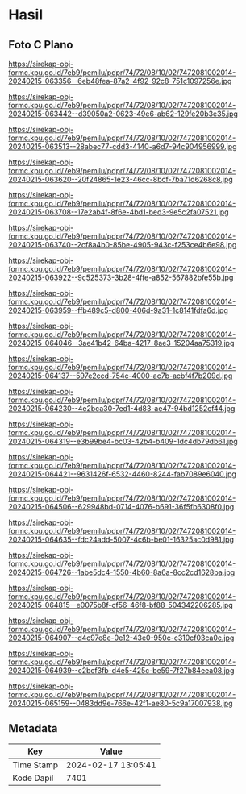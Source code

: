 # Hasil

## Foto C Plano

https://sirekap-obj-formc.kpu.go.id/7eb9/pemilu/pdpr/74/72/08/10/02/7472081002014-20240215-063356--6eb48fea-87a2-4f92-92c8-751c1097256e.jpg

https://sirekap-obj-formc.kpu.go.id/7eb9/pemilu/pdpr/74/72/08/10/02/7472081002014-20240215-063442--d39050a2-0623-49e6-ab62-129fe20b3e35.jpg

https://sirekap-obj-formc.kpu.go.id/7eb9/pemilu/pdpr/74/72/08/10/02/7472081002014-20240215-063513--28abec77-cdd3-4140-a6d7-94c904956999.jpg

https://sirekap-obj-formc.kpu.go.id/7eb9/pemilu/pdpr/74/72/08/10/02/7472081002014-20240215-063620--20f24865-1e23-46cc-8bcf-7ba71d6268c8.jpg

https://sirekap-obj-formc.kpu.go.id/7eb9/pemilu/pdpr/74/72/08/10/02/7472081002014-20240215-063708--17e2ab4f-8f6e-4bd1-bed3-9e5c2fa07521.jpg

https://sirekap-obj-formc.kpu.go.id/7eb9/pemilu/pdpr/74/72/08/10/02/7472081002014-20240215-063740--2cf8a4b0-85be-4905-943c-f253ce4b6e98.jpg

https://sirekap-obj-formc.kpu.go.id/7eb9/pemilu/pdpr/74/72/08/10/02/7472081002014-20240215-063922--9c525373-3b28-4ffe-a852-567882bfe55b.jpg

https://sirekap-obj-formc.kpu.go.id/7eb9/pemilu/pdpr/74/72/08/10/02/7472081002014-20240215-063959--ffb489c5-d800-406d-9a31-1c8141fdfa6d.jpg

https://sirekap-obj-formc.kpu.go.id/7eb9/pemilu/pdpr/74/72/08/10/02/7472081002014-20240215-064046--3ae41b42-64ba-4217-8ae3-15204aa75319.jpg

https://sirekap-obj-formc.kpu.go.id/7eb9/pemilu/pdpr/74/72/08/10/02/7472081002014-20240215-064137--597e2ccd-754c-4000-ac7b-acbf4f7b209d.jpg

https://sirekap-obj-formc.kpu.go.id/7eb9/pemilu/pdpr/74/72/08/10/02/7472081002014-20240215-064230--4e2bca30-7ed1-4d83-ae47-94bd1252cf44.jpg

https://sirekap-obj-formc.kpu.go.id/7eb9/pemilu/pdpr/74/72/08/10/02/7472081002014-20240215-064319--e3b99be4-bc03-42b4-b409-1dc4db79db61.jpg

https://sirekap-obj-formc.kpu.go.id/7eb9/pemilu/pdpr/74/72/08/10/02/7472081002014-20240215-064421--9631426f-6532-4460-8244-fab7089e6040.jpg

https://sirekap-obj-formc.kpu.go.id/7eb9/pemilu/pdpr/74/72/08/10/02/7472081002014-20240215-064506--629948bd-0714-4076-b691-36f5fb6308f0.jpg

https://sirekap-obj-formc.kpu.go.id/7eb9/pemilu/pdpr/74/72/08/10/02/7472081002014-20240215-064635--fdc24add-5007-4c6b-be01-16325ac0d981.jpg

https://sirekap-obj-formc.kpu.go.id/7eb9/pemilu/pdpr/74/72/08/10/02/7472081002014-20240215-064726--1abe5dc4-1550-4b60-8a6a-8cc2cd1628ba.jpg

https://sirekap-obj-formc.kpu.go.id/7eb9/pemilu/pdpr/74/72/08/10/02/7472081002014-20240215-064815--e0075b8f-cf56-46f8-bf88-504342206285.jpg

https://sirekap-obj-formc.kpu.go.id/7eb9/pemilu/pdpr/74/72/08/10/02/7472081002014-20240215-064907--d4c97e8e-0e12-43e0-950c-c310cf03ca0c.jpg

https://sirekap-obj-formc.kpu.go.id/7eb9/pemilu/pdpr/74/72/08/10/02/7472081002014-20240215-064939--c2bcf3fb-d4e5-425c-be59-7f27b84eea08.jpg

https://sirekap-obj-formc.kpu.go.id/7eb9/pemilu/pdpr/74/72/08/10/02/7472081002014-20240215-065159--0483dd9e-766e-42f1-ae80-5c9a17007938.jpg


## Metadata

| Key        | Value               |
| ---------- | ------------------- |
| Time Stamp | 2024-02-17 13:05:41 |
| Kode Dapil | 7401                |



